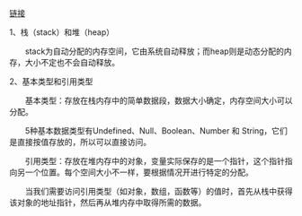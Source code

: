 [链接](http://www.cnblogs.com/chengguanhui/p/4737413.html)



1、栈（stack）和堆（heap）

　　stack为自动分配的内存空间，它由系统自动释放；而heap则是动态分配的内存，大小不定也不会自动释放。　　　　　　　

2、基本类型和引用类型

　　基本类型：存放在栈内存中的简单数据段，数据大小确定，内存空间大小可以分配。

　　5种基本数据类型有Undefined、Null、Boolean、Number 和 String，它们是直接按值存放的，所以可以直接访问。

　　引用类型：存放在堆内存中的对象，变量实际保存的是一个指针，这个指针指向另一个位置。每个空间大小不一样，要根据情况开进行特定的分配。

　　当我们需要访问引用类型（如对象，数组，函数等）的值时，首先从栈中获得该对象的地址指针，然后再从堆内存中取得所需的数据。